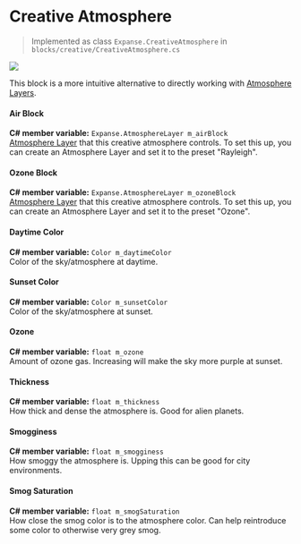 # Creative Atmosphere

> Implemented as class `Expanse.CreativeAtmosphere` in `blocks/creative/CreativeAtmosphere.cs`

<div class="img-block">
    <div class="img-row">
        <div class="img-col"><img src="img/atmosphere/no_tint.jpg"/></div>
    </div>
</div>

This block is a more intuitive alternative to directly working with [Atmosphere Layers](editor/blocks/atmosphere_layer_block.md).

#### Air Block
**C# member variable:** `Expanse.AtmosphereLayer m_airBlock` \
[Atmosphere Layer](editor/blocks/atmosphere_layer_block.md) that this creative atmosphere controls. To set this up, you can create an Atmosphere Layer and set it to the preset "Rayleigh".

#### Ozone Block
**C# member variable:** `Expanse.AtmosphereLayer m_ozoneBlock` \
[Atmosphere Layer](editor/blocks/atmosphere_layer_block.md) that this creative atmosphere controls. To set this up, you can create an Atmosphere Layer and set it to the preset "Ozone".

#### Daytime Color
**C# member variable:** `Color m_daytimeColor` \
Color of the sky/atmosphere at daytime.

#### Sunset Color
**C# member variable:** `Color m_sunsetColor` \
Color of the sky/atmosphere at sunset.

#### Ozone
**C# member variable:** `float m_ozone` \
Amount of ozone gas. Increasing will make the sky more purple at sunset.

#### Thickness
**C# member variable:** `float m_thickness` \
How thick and dense the atmosphere is. Good for alien planets.

#### Smogginess
**C# member variable:** `float m_smogginess` \
How smoggy the atmosphere is. Upping this can be good for city environments.

#### Smog Saturation
**C# member variable:** `float m_smogSaturation` \
How close the smog color is to the atmosphere color. Can help reintroduce some color to otherwise very grey smog.
